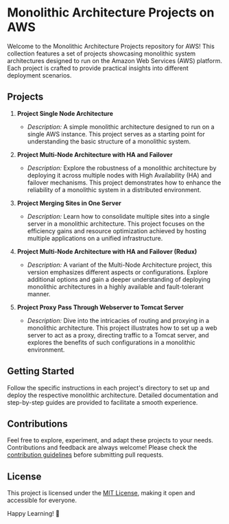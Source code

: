 # Monolithic Architecture Projects on AWS

Welcome to the Monolithic Architecture Projects repository for AWS! This collection features a set of projects showcasing monolithic system architectures designed to run on the Amazon Web Services (AWS) platform. Each project is crafted to provide practical insights into different deployment scenarios.

## Projects

1. **Project Single Node Architecture**
   - *Description:* A simple monolithic architecture designed to run on a single AWS instance. This project serves as a starting point for understanding the basic structure of a monolithic system.

2. **Project Multi-Node Architecture with HA and Failover**
   - *Description:* Explore the robustness of a monolithic architecture by deploying it across multiple nodes with High Availability (HA) and failover mechanisms. This project demonstrates how to enhance the reliability of a monolithic system in a distributed environment.

3. **Project Merging Sites in One Server**
   - *Description:* Learn how to consolidate multiple sites into a single server in a monolithic architecture. This project focuses on the efficiency gains and resource optimization achieved by hosting multiple applications on a unified infrastructure.

4. **Project Multi-Node Architecture with HA and Failover (Redux)**
   - *Description:* A variant of the Multi-Node Architecture project, this version emphasizes different aspects or configurations. Explore additional options and gain a deeper understanding of deploying monolithic architectures in a highly available and fault-tolerant manner.

5. **Project Proxy Pass Through Webserver to Tomcat Server**
   - *Description:* Dive into the intricacies of routing and proxying in a monolithic architecture. This project illustrates how to set up a web server to act as a proxy, directing traffic to a Tomcat server, and explores the benefits of such configurations in a monolithic environment.

## Getting Started

Follow the specific instructions in each project's directory to set up and deploy the respective monolithic architecture. Detailed documentation and step-by-step guides are provided to facilitate a smooth experience.

## Contributions

Feel free to explore, experiment, and adapt these projects to your needs. Contributions and feedback are always welcome! Please check the [contribution guidelines](CONTRIBUTING.md) before submitting pull requests.

## License

This project is licensed under the [MIT License](LICENSE), making it open and accessible for everyone.

Happy Learning! 🚀
